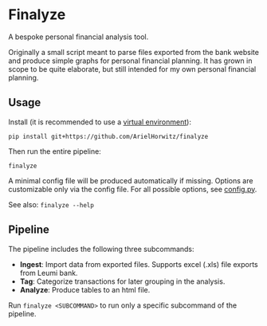 # Finalyze
A bespoke personal financial analysis tool.

Originally a small script meant to parse files exported from the bank website and produce simple graphs for personal financial planning. It has grown in scope to be quite elaborate, but still intended for my own personal financial planning.

## Usage
Install (it is recommended to use a [virtual environment][1]):
```
pip install git+https://github.com/ArielHorwitz/finalyze
```
Then run the entire pipeline:
```
finalyze
```

A minimal config file will be produced automatically if missing. Options are customizable only via the config file. For all possible options, see [config.py](finalyze/config.py).

See also: `finalyze --help`

## Pipeline
The pipeline includes the following three subcommands:
- **Ingest**: Import data from exported files. Supports excel (.xls) file exports from Leumi bank.
- **Tag**: Categorize transactions for later grouping in the analysis.
- **Analyze**: Produce tables to an html file.

Run `finalyze <SUBCOMMAND>` to run only a specific subcommand of the pipeline.

[1]: https://docs.python.org/3/library/venv.html
